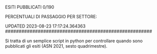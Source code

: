 ESITI PUBBLICATI 0/190 

PERCENTUALI DI PASSAGGIO PER SETTORE:

UPDATED 2023-08-23 17:17:24.364363
###################################################### 

Si tratta di un semplice script in python per controllare quando sono pubblicati gli esiti (ASN 2021, sesto quadrimestre).

